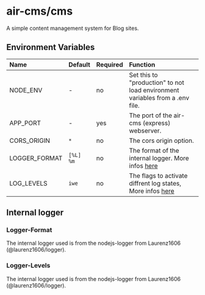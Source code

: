 # air-cms/cms
A simple content management system for Blog sites.

## Environment Variables
|Name|Default|Required|Function|
|:-|:-|:-|:-|
|NODE_ENV|-|no|Set this to "production" to not load environment variables from a .env file.|
|APP_PORT|-|yes|The port of the air-cms (express) webserver.|
|CORS_ORIGIN|`*`|no|The cors origin option.|
|LOGGER_FORMAT|`[%L] %m`|no|The format of the internal logger. More infos [here](https://github.com/air-cms/cms/blob/main/README.md#logger-format)|
|LOG_LEVELS|`iwe`|no|The flags to activate diffrent log states, More infos [here](https://github.com/air-cms/cms/blob/main/README.md#logger-levels)|

## Internal logger

### Logger-Format
The internal logger used is from the nodejs-logger from Laurenz1606 (@laurenz1606/logger).

### Logger-Levels
The internal logger used is from the nodejs-logger from Laurenz1606 (@laurenz1606/logger).
